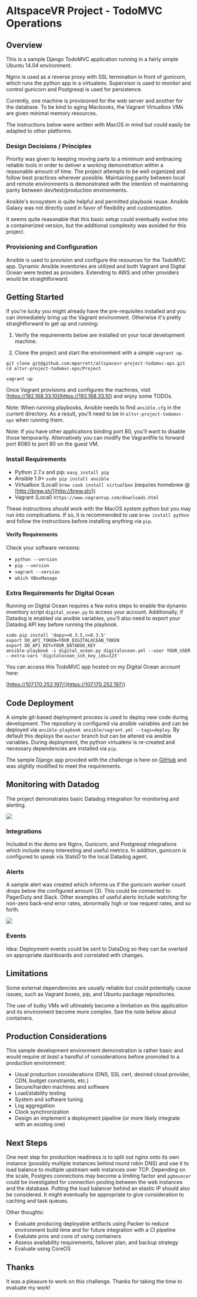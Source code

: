 # AltspaceVR Project - TodoMVC Operations


## Overview

This is a sample Django TodoMVC application running in a fairly simple Ubuntu 14.04 environment.

Nginx is used as a reverse proxy with SSL termination in front of gunicorn, which runs the python app in a virtualenv. Supervisor is used to monitor and control gunicorn and Postgresql is used for persistence.

Currently, one machine is provisioned for the web server and another for the database. To be kind to aging Macbooks, the Vagrant Virtualbox VMs are given minimal memory resources.

The instructions below were written with MacOS in mind but could easily be adapted to other platforms.

### Design Decisions / Principles

Priority was given to keeping moving parts to a minimum and embracing reliable tools in order to deliver a working demonstration within a reasonable amount of time. The project attempts to be well organized and follow best practices wherever possible. Maintaining parity between local and remote environments is demonstrated with the intention of maintaining parity between dev/test/production environments.

Ansible's ecosystem is quite helpful and permitted playbook reuse. Ansible Galaxy was not directly used in favor of flexibility and customization.

It seems quite reasonable that this basic setup could eventually evolve into a containerized version, but the additional complexity was avoided for this project.

### Provisioning and Configuration

Ansible is used to provision and configure the resources for the TodoMVC app. Dynamic Ansible inventories are utilized and both Vagrant and Digital Ocean were tested as providers. Extending to AWS and other providers would be straightforward.

## Getting Started

If you're lucky you might already have the pre-requisites installed and you can immediately bring up the Vagrant environment. Otherwise it's pretty straightforward to get up and running:

1. Verify the requirements below are installed on your local development machine.

2. Clone the project and start the environment with a simple `vagrant up`.

```
git clone git@github.com:mparrett/altspacevr-project-todomvc-ops.git 
cd altvr-project-todomvc-ops/Project
```

```
vagrant up
```

Once Vagrant provisions and configures the machines, visit [https://192.168.33.10](https://192.168.33.10) and enjoy some TODOs.

Note: When running playbooks, Ansible needs to find `ansible.cfg` in the current directory. As a result, you'll need to be in `altvr-project-todomvc-ops` when running them.

Note: If you have other applications binding port 80, you'll want to disable those temporarily. Alternatively you can modify the Vagrantfile to forward port 8080 to port 80 on the guest VM.

### Install Requirements

- Python 2.7.x and pip: `easy_install pip`
- Ansible 1.9+ `sudo pip install ansible`
- Virtualbox (Local) `brew cask install virtualbox` (requires homebrew @ [http://brew.sh/](http://brew.sh/))
- Vagrant (Local) `https://www.vagrantup.com/downloads.html`

These instructions *should* work with the MacOS system python but you may run into complications. If so, it is recommended to use `brew install python` and follow the instructions before installing anything via `pip`.

#### Verify Requirements

Check your software versions:

- `python --version`
- `pip --version`
- `vagrant --version`
- `which VBoxManage`

### Extra Requirements for Digital Ocean

Running on Digital Ocean requires a few extra steps to enable the dynamic inventory script `digital_ocean.py` to access your account. Additionally, if Datadog is enabled via ansible variables, you'll also need to export your Datadog API key before running the playbook.

```
sudo pip install 'dopy>=0.3.5,<=0.3.5'
export DO_API_TOKEN=YOUR_DIGITALOCEAN_TOKEN
export DD_API_KEY=YOUR_DATADOG_KEY
ansible-playbook -i digital_ocean.py digitalocean.yml --user YOUR_USER --extra-vars 'digitalocean_ssh_key_ids=123'
```

You can access this TodoMVC app hosted on my Digital Ocean account here:

[https://107.170.252.197/](https://107.170.252.197/)

## Code Deployment

A simple git-based deployment process is used to deploy new code during development. The repository is configured via ansible variables and can be deployed via `ansible-playbook ansible/vagrant.yml --tags=deploy`. By default this deploys the `master` branch but can be altered via ansible variables. During deployment, the python virtualenv is re-created and necessary dependencies are installed via `pip`.

The sample Django app provided with the challenge is here on [GitHub](https://github.com/mparrett/altvr-todomvc-django) and was slightly modified to meet the requirements.

## Monitoring with Datadog

The project demonstrates basic Datadog integration for monitoring and alerting.

![](http://i.imgur.com/7bqTdxw.png)

### Integrations

Included in the demo are Nginx, Gunicorn, and Postgresql integrations which include many interesting and useful metrics. In addition, gunicorn is configured to speak via StatsD to the local Datadog agent.

### Alerts

A sample alert was created which informs us if the gunicorn worker count drops below the configured amount (3). This could be connected to PagerDuty and Slack. Other examples of useful alerts include watching for non-zero back-end error rates, abnormally high or low request rates, and so forth.

![](http://i.imgur.com/JZSjm5W.png)

### Events

Idea: Deployment events could be sent to DataDog so they can be overlaid on appropriate dashboards and correlated with changes.

## Limitations

Some external dependencies are usually reliable but could potentially cause issues, such as Vagrant boxes, pip, and Ubuntu package repositories.

The use of bulky VMs will ultimately become a limitation as this application and its environment become more complex. See the note below about containers.

## Production Considerations

This sample development environment demonstration is rather basic and would require _at least_ a handful of considerations before promoted to a production environment:

- Usual production considerations (DNS, SSL cert, desired cloud provider, CDN, budget constraints, etc.)
- Secure/harden machines and software
- Load/stability testing
- System and software tuning
- Log aggregation
- Clock synchronization
- Design an implement a deployment pipeline (or more likely integrate with an existing one)

## Next Steps

One next step for production readiness is to split out nginx onto its own instance (possibly multiple instances behind round robin DNS) and use it to load balance to multiple upstream web instances over TCP. Depending on the scale, Postgres connections may become a limiting factor and `pgbouncer` could be investigated for connection pooling between the web instances and the database. Putting the load balancer behind an elastic IP should also be considered. It might eventually be appropriate to give consideration to caching and task queues.

Other thoughts:

- Evaluate producing deployable artifacts using Packer to reduce environment build time and for future integration with a CI pipeline
- Evalulate pros and cons of using containers
- Assess availability requirements, failover plan, and backup strategy
- Evaluate using CoreOS

## Thanks

It was a pleasure to work on this challenge. Thanks for taking the time to evaluate my work!
